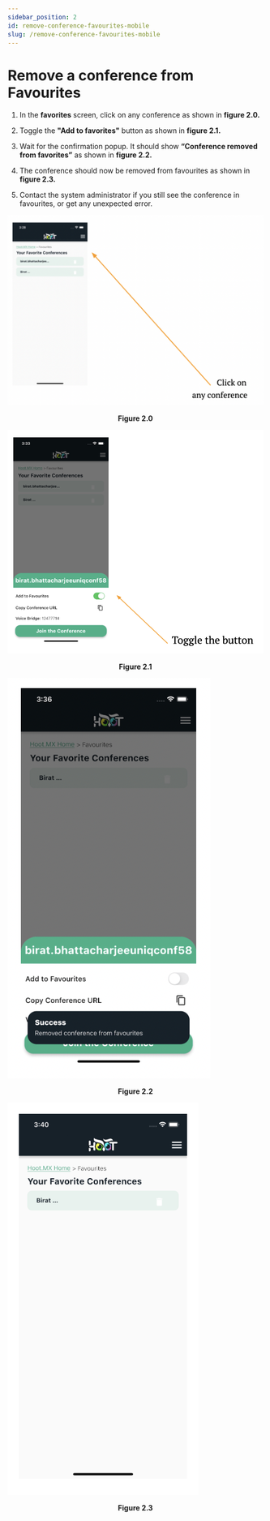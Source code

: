 ```yaml
---
sidebar_position: 2
id: remove-conference-favourites-mobile
slug: /remove-conference-favourites-mobile
---
```


# Remove a conference from Favourites

1. In the **favorites** screen, click on any conference as shown in **figure 2.0.**

2. Toggle the **"Add to favorites"** button as shown in **figure 2.1.**

3. Wait for the confirmation popup. It should show **“Conference removed from favorites”** as shown in **figure 2.2.**

4. The conference should now be removed from favourites as shown in **figure 2.3.**

5. Contact the system administrator if you still see the conference in favourites, or get any unexpected error.

![Figure 2.0](/img/remove-a-conf1.png)
<center><b>Figure 2.0</b></center>

![Figure 2.1](/img/remove-a-conf2.png)
<center><b>Figure 2.1</b></center>

![Figure 2.2](/img/remove-a-conf3.png)
<center><b>Figure 2.2</b></center>

![Figure 2.3](/img/remove-a-conf4.png)
<center><b>Figure 2.3</b></center>